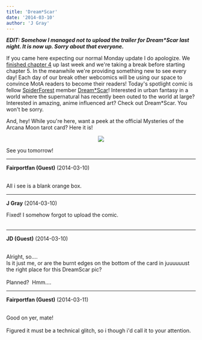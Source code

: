 ```yaml
---
title: 'Dream*Scar'
date: '2014-03-10'
author: 'J Gray'
---
```


<p><strong><em>EDIT: Somehow I managed not to upload the trailer for Dream*Scar last night. It is now up. Sorry about that everyone.</em></strong></p><p>If you came here expecting our normal Monday update I do apologize. We <a href="http://mysteriesofthearcana.com/comics/445/" target="_blank">finished chapter 4</a> up last week and we're taking a break before starting chapter 5. In the meanwhile we're providing something new to see every day! Each day of our break other webcomics will be using our space to convince MotA readers to become their readers! Today's spotlight comic is fellow <a href="http://www.spiderforest.com/" target="_blank">SpiderForest</a> member <a href="https://www.comic-rocket.com/explore/dreamscar/" target="_blank">Dream*Scar</a>! Interested in urban fantasy in a world where the supernatural has recently been outed to the world at large? Interested in amazing, anime influenced art? Check out Dream*Scar. You won't be sorry.</p><p>And, hey! While you're here, want a peek at the official Mysteries of the Arcana Moon tarot card? Here it is!</p><p style="text-align: center;"><img src="http://mysteriesofthearcana.com/templates/main/images/MoonPreview.jpg"></p><p>See you tomorrow!</p>

---
**Fairportfan (Guest)** (2014-03-10)

<br> All i see is a blank orange box.

---
**J Gray** (2014-03-10)

Fixed! I somehow forgot to upload the comic.<br><br>

---
**JD (Guest)** (2014-03-10)

<br> Alright, so.... <br> Is it just me, or are the burnt edges on the bottom of the card in juuuuuust the right place for this DreamScar pic?<br><br>Planned?&nbsp; Hmm....<br>

---
**Fairportfan (Guest)** (2014-03-11)

<br>Good on yer, mate!<br><br>Figured it must be a technical glitch, so i though i'd call it to your attention.<br>


